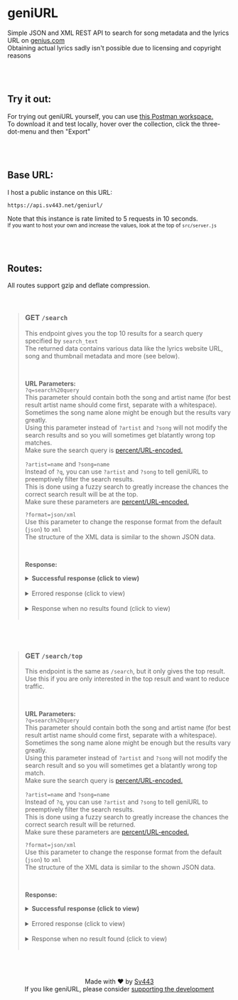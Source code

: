 # geniURL

Simple JSON and XML REST API to search for song metadata and the lyrics URL on [genius.com](https://genius.com/)  
Obtaining actual lyrics sadly isn't possible due to licensing and copyright reasons

<br><br>

## Try it out:
For trying out geniURL yourself, you can use [this Postman workspace.](https://www.postman.com/sv443/workspace/geniurl)  
To download it and test locally, hover over the collection, click the three-dot-menu and then "Export"

<br><br>

## Base URL:

I host a public instance on this URL:

```
https://api.sv443.net/geniurl/
```

Note that this instance is rate limited to 5 requests in 10 seconds.  
<sub>If you want to host your own and increase the values, look at the top of `src/server.js`</sub>

<br><br>

## Routes:

All routes support gzip and deflate compression.

<br>

> ### GET `/search`
>
> This endpoint gives you the top 10 results for a search query specified by `search_text`  
> The returned data contains various data like the lyrics website URL, song and thumbnail metadata and more (see below).
>
> <br>
>
> **URL Parameters:**  
> `?q=search%20query`  
> This parameter should contain both the song and artist name (for best result artist name should come first, separate with a whitespace).  
> Sometimes the song name alone might be enough but the results vary greatly.  
> Using this parameter instead of `?artist` and `?song` will not modify the search results and so you will sometimes get blatantly wrong top matches.  
> Make sure the search query is [percent/URL-encoded.](https://en.wikipedia.org/wiki/Percent-encoding)  
>   
> `?artist=name` and `?song=name`  
> Instead of `?q`, you can use `?artist` and `?song` to tell geniURL to preemptively filter the search results.  
> This is done using a fuzzy search to greatly increase the chances the correct search result will be at the top.  
> Make sure these parameters are [percent/URL-encoded.](https://en.wikipedia.org/wiki/Percent-encoding)  
>   
> `?format=json/xml`  
> Use this parameter to change the response format from the default (`json`) to `xml`  
> The structure of the XML data is similar to the shown JSON data.
>
> <br>
> 
> **Response:**  
> 
> <details><summary><b>Successful response (click to view)</b></summary>
>
> ```jsonc
> {
>     "error": false,
>     "matches": 10,
>     "top": {
>         "url": "https://genius.com/Artist-1-song-name-lyrics",
>         "path": "/Artist-1-song-name-lyrics",
>         "language": "en",
>         "meta": {
>             "title": "Song Name",
>             "fullTitle": "Song Name by Artist 1 (ft. Artist 2)",
>             "artists": "Artist 1 (ft. Artist 2)",
>             "primaryArtist": {
>                 "name": "Artist 1",
>                 "url": "https://genius.com/artists/Artist-1",
>                 "headerImage": "https://images.genius.com/...",
>                 "image": "https://images.genius.com/..."
>             },
>             "featuredArtists": [
>                 {
>                     "name": "Featured Artist 1",
>                     "url": "https://genius.com/artists/Featured-Artist-1",
>                     "headerImage": "https://images.genius.com/...",
>                     "image": "https://images.genius.com/..."
>                 }
>             ],
>             "releaseDate": {
>                 "year": 2018,
>                 "month": 9,
>                 "day": 12
>             }
>         },
>         "resources": {
>             "thumbnail": "https://images.genius.com/...",
>             "image": "https://images.genius.com/..."
>         },
>         "lyricsState": "complete",
>         "id": 42069
>     },
>     "all": [
>         // This array contains up to 10 objects with the same structure as 'top', sorted best match first
>         // The amount of objects in here is the same as the 'matches' property
>         // The first object of this array is exactly the same as 'top'
>     ],
>     "timestamp": 1234567890123
> }
> ```
>
> </details>
> <br>
> <details><summary>Errored response (click to view)</summary>
>
> ```json
> {
>     "error": true,
>     "matches": null,
>     "message": "Something went wrong",
>     "timestamp": 1234567890123
> }
> ```
>
> </details>
> <br>
> <details><summary>Response when no results found (click to view)</summary>
>
> ```json
> {
>     "error": false,
>     "matches": 0,
>     "message": "Found no results matching your search query",
>     "timestamp": 1234567890123
> }
> ```
>
> </details><br>

<br><br>

> ### GET `/search/top`
>
> This endpoint is the same as `/search`, but it only gives the top result.  
> Use this if you are only interested in the top result and want to reduce traffic.
>
> <br>
>
> **URL Parameters:**  
> `?q=search%20query`  
> This parameter should contain both the song and artist name (for best result artist name should come first, separate with a whitespace).  
> Sometimes the song name alone might be enough but the results vary greatly.  
> Using this parameter instead of `?artist` and `?song` will not modify the search result and so you will sometimes get a blatantly wrong top match.  
> Make sure the search query is [percent/URL-encoded.](https://en.wikipedia.org/wiki/Percent-encoding)  
>   
> `?artist=name` and `?song=name`  
> Instead of `?q`, you can use `?artist` and `?song` to tell geniURL to preemptively filter the search results.  
> This is done using a fuzzy search to greatly increase the chances the correct search result will be returned.  
> Make sure these parameters are [percent/URL-encoded.](https://en.wikipedia.org/wiki/Percent-encoding)  
>   
> `?format=json/xml`  
> Use this parameter to change the response format from the default (`json`) to `xml`  
> The structure of the XML data is similar to the shown JSON data.
>
> <br>
> 
> **Response:**  
> 
> <details><summary><b>Successful response (click to view)</b></summary>
>
> ```jsonc
> {
>     "error": false,
>     "matches": 1,
>     "url": "https://genius.com/Artist-1-song-name-lyrics",
>     "path": "/Artist-1-song-name-lyrics",
>     "language": "en",
>     "meta": {
>         "title": "Song Name",
>         "fullTitle": "Song Name by Artist 1 (ft. Artist 2)",
>         "artists": "Artist 1 (ft. Artist 2)",
>         "primaryArtist": {
>             "name": "Artist 1",
>             "url": "https://genius.com/artists/Artist-1",
>             "headerImage": "https://images.genius.com/...",
>             "image": "https://images.genius.com/..."
>         },
>         "featuredArtists": [
>             {
>                 "name": "Featured Artist 1",
>                 "url": "https://genius.com/artists/Featured-Artist-1",
>                 "headerImage": "https://images.genius.com/...",
>                 "image": "https://images.genius.com/..."
>             }
>         ],
>         "releaseDate": {
>             "year": 2018,
>             "month": 9,
>             "day": 12
>         }
>     },
>     "resources": {
>         "thumbnail": "https://images.genius.com/...",
>         "image": "https://images.genius.com/..."
>     },
>     "lyricsState": "complete",
>     "id": 42069,
>     "timestamp": 1234567890123
> }
> ```
>
> </details>
> <br>
> <details><summary>Errored response (click to view)</summary>
>
> ```json
> {
>     "error": true,
>     "matches": null,
>     "message": "Something went wrong",
>     "timestamp": 1234567890123
> }
> ```
>
> </details>
> <br>
> <details><summary>Response when no result found (click to view)</summary>
>
> ```json
> {
>     "error": false,
>     "matches": 0,
>     "message": "Found no results matching your search query",
>     "timestamp": 1234567890123
> }
> ```
>
> </details><br>

<br><br>

<div align="center" style="text-align:center;">

Made with ❤️ by [Sv443](https://sv443.net/)  
If you like geniURL, please consider [supporting the development](https://github.com/sponsors/Sv443)

</div>
